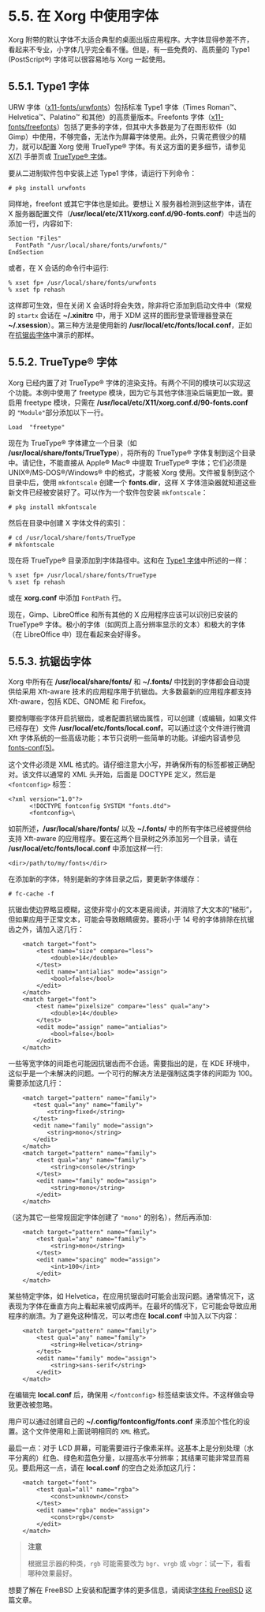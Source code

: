 # 5.5. 在 Xorg 中使用字体

Xorg 附带的默认字体不太适合典型的桌面出版应用程序。大字体显得参差不齐，看起来不专业，小字体几乎完全看不懂。但是，有一些免费的、高质量的 Type1 (PostScript®) 字体可以很容易地与 Xorg 一起使用。

## 5.5.1. Type1 字体

URW 字体（[x11-fonts/urwfonts](https://cgit.freebsd.org/ports/tree/x11-fonts/urwfonts/)）包括标准 Type1 字体（Times Roman™、Helvetica™、Palatino™ 和其他）的高质量版本。Freefonts 字体（[x11-fonts/freefonts](https://cgit.freebsd.org/ports/tree/x11-fonts/freefonts/)）包括了更多的字体，但其中大多数是为了在图形软件（如 Gimp）中使用，不够完备，无法作为屏幕字体使用。此外，只需花费很少的精力，就可以配置 Xorg 使用 TrueType® 字体。有关这方面的更多细节，请参见 [X(7)](https://www.freebsd.org/cgi/man.cgi?query=X&sektion=7&format=html) 手册页或 [TrueType® 字体](https://docs.freebsd.org/en/books/handbook/x11/#truetype)。

要从二进制软件包中安装上述 Type1 字体，请运行下列命令：

```
# pkg install urwfonts
```

同样地，freefont 或其它字体也是如此。要想让 X 服务器检测到这些字体，请在 X 服务器配置文件（**/usr/local/etc/X11/xorg.conf.d/90-fonts.conf**）中适当的添加一行，内容如下:

```
Section "Files"
  FontPath "/usr/local/share/fonts/urwfonts/"
EndSection
```

或者，在 X 会话的命令行中运行:

```
% xset fp+ /usr/local/share/fonts/urwfonts
% xset fp rehash
```

这样即可生效，但在关闭 X 会话时将会失效，除非将它添加到启动文件中（常规的 `startx` 会话在 **~/.xinitrc** 中，用于 XDM 这样的图形登录管理器登录在 **~/.xsession**）。第三种方法是使用新的 **/usr/local/etc/fonts/local.conf**，正如在[抗锯齿字体](https://docs.freebsd.org/en/books/handbook/book/#antialias)中演示的那样。

## 5.5.2. TrueType® 字体

Xorg 已经内置了对 TrueType® 字体的渲染支持。有两个不同的模块可以实现这个功能。本例中使用了 freetype 模块，因为它与其他字体渲染后端更加一致。要启用 freetype 模块，只需在 **/usr/local/etc/X11/xorg.conf.d/90-fonts.conf** 的 `"Module"`部分添加以下一行。

```
Load  "freetype"
```

现在为 TrueType® 字体建立一个目录（如 **/usr/local/share/fonts/TrueType**），将所有的 TrueType® 字体复制到这个目录中。请记住，不能直接从 Apple® Mac® 中提取 TrueType® 字体；它们必须是 UNIX®/MS-DOS®/Windows® 中的格式，才能被 Xorg 使用。文件被复制到这个目录中后，使用 `mkfontscale` 创建一个 **fonts.dir**，这样 X 字体渲染器就知道这些新文件已经被安装好了。可以作为一个软件包安装 `mkfontscale`：

```
# pkg install mkfontscale
```

然后在目录中创建 X 字体文件的索引：

```
# cd /usr/local/share/fonts/TrueType
# mkfontscale
```

现在将 TrueType® 目录添加到字体路径中。这和在 [Type1 字体](https://docs.freebsd.org/en/books/handbook/book/#type1)中所述的一样：

```
% xset fp+ /usr/local/share/fonts/TrueType
% xset fp rehash
```

或在 **xorg.conf** 中添加 `FontPath` 行。

现在，Gimp、LibreOffice 和所有其他的 X 应用程序应该可以识别已安装的 TrueType® 字体。极小的字体（如网页上高分辨率显示的文本）和极大的字体（在 LibreOffice 中）现在看起来会好得多。

## 5.5.3. 抗锯齿字体

Xorg 中所有在 **/usr/local/share/fonts/** 和 **~/.fonts/** 中找到的字体都会自动提供给采用 Xft-aware 技术的应用程序用于抗锯齿。大多数最新的应用程序都支持 Xft-aware，包括 KDE、GNOME 和 Firefox。

要控制哪些字体开启抗锯齿，或者配置抗锯齿属性，可以创建（或编辑，如果文件已经存在）文件 **/usr/local/etc/fonts/local.conf**。可以通过这个文件进行微调 Xft 字体系统的一些高级功能；本节只说明一些简单的功能。详细内容请参见 [fonts-conf(5)](https://man.freebsd.org/cgi/man.cgi?query=fonts-conf&sektion=5&format=html)。

这个文件必须是 XML 格式的。请仔细注意大小写，并确保所有的标签都被正确配对。该文件以通常的 XML 头开始，后面是 DOCTYPE 定义，然后是`<fontconfig>` 标签：

```
<?xml version="1.0"?>
      <!DOCTYPE fontconfig SYSTEM "fonts.dtd">
      <fontconfig>\
```

如前所述，**/usr/local/share/fonts/** 以及 **~/.fonts/** 中的所有字体已经被提供给支持 Xft-aware 的应用程序。要在这两个目录树之外添加另一个目录，请在 **/usr/local/etc/fonts/local.conf** 中添加这样一行:

```
<dir>/path/to/my/fonts</dir>
```

在添加新的字体，特别是新的字体目录之后，要更新字体缓存：

```
# fc-cache -f
```

抗锯齿使边界略显模糊，这使非常小的文本更易阅读，并消除了大文本的“梯形”，但如果应用于正常文本，可能会导致眼睛疲劳。要将小于 14 号的字体排除在抗锯齿之外，请加入这几行：

```
    <match target="font">
	    <test name="size" compare="less">
			<double>14</double>
	    </test>
	    <edit name="antialias" mode="assign">
			<bool>false</bool>
	    </edit>
	</match>
	<match target="font">
	    <test name="pixelsize" compare="less" qual="any">
			<double>14</double>
	    </test>
	    <edit mode="assign" name="antialias">
			<bool>false</bool>
	    </edit>
	</match>
```

一些等宽字体的间距也可能因抗锯齿而不合适。需要指出的是，在 KDE 环境中，这似乎是一个未解决的问题。一个可行的解决方法是强制这类字体的间距为 100。需要添加这几行：

```
	<match target="pattern" name="family">
	   <test qual="any" name="family">
	       <string>fixed</string>
	   </test>
	   <edit name="family" mode="assign">
	       <string>mono</string>
	   </edit>
	</match>
	<match target="pattern" name="family">
	    <test qual="any" name="family">
			<string>console</string>
	    </test>
	    <edit name="family" mode="assign">
			<string>mono</string>
	    </edit>
	</match>
```

（这为其它一些常规固定字体创建了 `"mono"` 的别名），然后再添加:

```
    <match target="pattern" name="family">
	    <test qual="any" name="family">
		 	<string>mono</string>
	    </test>
	    <edit name="spacing" mode="assign">
			<int>100</int>
	    </edit>
	</match>
```

某些特定字体，如 Helvetica，在应用抗锯齿时可能会出现问题。通常情况下，这表现为字体在垂直方向上看起来被切成两半。在最坏的情况下，它可能会导致应用程序的崩溃。为了避免这种情况，可以考虑在 **local.conf** 中加入以下内容：

```
    <match target="pattern" name="family">
		<test qual="any" name="family">
			<string>Helvetica</string>
	    </test>
	    <edit name="family" mode="assign">
			<string>sans-serif</string>
	    </edit>
	</match>
```

在编辑完 **local.conf** 后，确保用 `</fontconfig>` 标签结束该文件。不这样做会导致更改被忽略。

用户可以通过创建自己的 **~/.config/fontconfig/fonts.conf** 来添加个性化的设置。这个文件使用和上面说明相同的 `XML` 格式。

最后一点：对于 LCD 屏幕，可能需要进行子像素采样。这基本上是分别处理（水平分离的）红色、绿色和蓝色分量，以提高水平分辨率；其结果可能非常显而易见。要启用这一点，请在 **local.conf** 的空白之处添加这几行：

```
	<match target="font">
	    <test qual="all" name="rgba">
			<const>unknown</const>
	    </test>
	    <edit name="rgba" mode="assign">
			<const>rgb</const>
		</edit>
	</match>
```

> **注意**
>
> 根据显示器的种类，`rgb` 可能需要改为 `bgr`、`vrgb` 或 `vbgr`：试一下，看看哪种效果最好。

想要了解在 FreeBSD 上安装和配置字体的更多信息，请阅读[字体和 FreeBSD](https://docs.freebsd.org/en/articles/fonts/) 这篇文章。